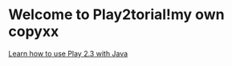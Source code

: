 Welcome to Play2torial!my own copyxx
=======================

[Learn how to use Play 2.3 with Java](https://github.com/jamesward/play2torial/blob/master/JAVA.md)
